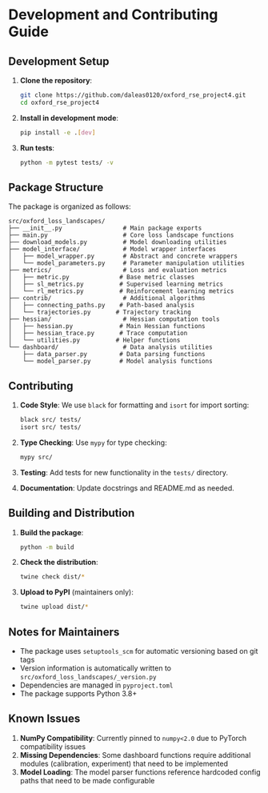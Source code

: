 # Development and Contributing Guide

## Development Setup

1. **Clone the repository**:

   ```bash
   git clone https://github.com/daleas0120/oxford_rse_project4.git
   cd oxford_rse_project4
   ```

2. **Install in development mode**:

   ```bash
   pip install -e .[dev]
   ```

3. **Run tests**:

   ```bash
   python -m pytest tests/ -v
   ```

## Package Structure

The package is organized as follows:

```
src/oxford_loss_landscapes/
├── __init__.py                 # Main package exports
├── main.py                     # Core loss landscape functions
├── download_models.py          # Model downloading utilities  
├── model_interface/            # Model wrapper interfaces
│   ├── model_wrapper.py        # Abstract and concrete wrappers
│   └── model_parameters.py     # Parameter manipulation utilities
├── metrics/                    # Loss and evaluation metrics
│   ├── metric.py              # Base metric classes
│   ├── sl_metrics.py          # Supervised learning metrics
│   └── rl_metrics.py          # Reinforcement learning metrics
├── contrib/                    # Additional algorithms
│   ├── connecting_paths.py    # Path-based analysis
│   └── trajectories.py       # Trajectory tracking
├── hessian/                    # Hessian computation tools
│   ├── hessian.py             # Main Hessian functions
│   ├── hessian_trace.py       # Trace computation
│   └── utilities.py          # Helper functions
└── dashboard/                  # Data analysis utilities
    ├── data_parser.py         # Data parsing functions
    └── model_parser.py        # Model analysis functions
```

## Contributing

1. **Code Style**: We use `black` for formatting and `isort` for import sorting:

   ```bash
   black src/ tests/
   isort src/ tests/
   ```

2. **Type Checking**: Use `mypy` for type checking:

   ```bash
   mypy src/
   ```

3. **Testing**: Add tests for new functionality in the `tests/` directory.

4. **Documentation**: Update docstrings and README.md as needed.

## Building and Distribution

1. **Build the package**:

   ```bash
   python -m build
   ```

2. **Check the distribution**:

   ```bash
   twine check dist/*
   ```

3. **Upload to PyPI** (maintainers only):

   ```bash
   twine upload dist/*
   ```

## Notes for Maintainers

- The package uses `setuptools_scm` for automatic versioning based on git tags
- Version information is automatically written to `src/oxford_loss_landscapes/_version.py`
- Dependencies are managed in `pyproject.toml`
- The package supports Python 3.8+

## Known Issues

1. **NumPy Compatibility**: Currently pinned to `numpy<2.0` due to PyTorch compatibility issues
2. **Missing Dependencies**: Some dashboard functions require additional modules (calibration, experiment) that need to be implemented
3. **Model Loading**: The model parser functions reference hardcoded config paths that need to be made configurable
